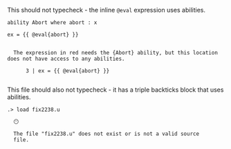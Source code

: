 
This should not typecheck - the inline `@eval` expression uses abilities.

```unison
ability Abort where abort : x

ex = {{ @eval{abort} }}
```

```ucm

  The expression in red needs the {Abort} ability, but this location does not have access to any abilities.
  
      3 | ex = {{ @eval{abort} }}
  

```
This file should also not typecheck - it has a triple backticks block that uses abilities.

```ucm
.> load fix2238.u

  😶
  
  The file "fix2238.u" does not exist or is not a valid source
  file.

```

